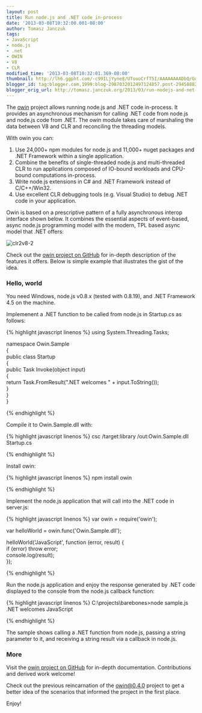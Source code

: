 ```yaml
---
layout: post
title: Run node.js and .NET code in-process
date: '2013-03-08T10:32:00.001-08:00'
author: Tomasz Janczuk
tags:
- JavaScript
- node.js
- .net
- OWIN
- V8
- CLR
modified_time: '2013-03-08T10:32:01.369-08:00'
thumbnail: http://lh6.ggpht.com/-c99ILjYyne8/UTouoCrfT5I/AAAAAAAADbQ/GqhhN6QdcVo/s72-c/clr2v8-2_thumb%25255B2%25255D.png?imgmax=800
blogger_id: tag:blogger.com,1999:blog-2987032012497124857.post-2945888260572280097
blogger_orig_url: http://tomasz.janczuk.org/2013/03/run-nodejs-and-net-code-in-process.html
---
```





The [owin](https://github.com/tjanczuk/owin) project allows running node.js and .NET code in-process. It provides an asynchronous mechanism for calling .NET code from node.js and node.js code from .NET. The owin module takes care of marshaling the data between V8 and CLR and reconciling the threading models.   

With owin you can:  

1. Use 24,000+ npm modules for node.js and 11,000+ nuget packages and .NET Framework within a single application.  
2. Combine the benefits of single-threaded node.js and multi-threaded CLR to run applications composed of IO-bound workloads and CPU-bound computations in-process.  
3. Write node.js extensions in C# and .NET Framework instead of C/C++/Win32.  
4. Use excellent CLR debugging tools (e.g. Visual Studio) to debug .NET code in your application.  
  

Owin is based on a prescriptive pattern of a fully asynchronous interop interface shown below. It combines the essential aspects of event-based, async node.js programming model with the modern, TPL based async model that .NET offers:  

 ![clr2v8-2](http://lh6.ggpht.com/-c99ILjYyne8/UTouoCrfT5I/AAAAAAAADbQ/GqhhN6QdcVo/clr2v8-2_thumb%25255B2%25255D.png?imgmax=800)   

Check out the [owin project on GitHub](https://github.com/tjanczuk/owin) for in-depth description of the features it offers. Below is simple example that illustrates the gist of the idea.    

### Hello, world  

You need Windows, node.js v0.8.x (tested with 0.8.19), and .NET Framework 4.5 on the machine.   

Implemenent a .NET function to be called from node.js in Startup.cs as follows:  

{% highlight javascript linenos %}
   using System.Threading.Tasks;  
  
namespace Owin.Sample  
{  
    public class Startup  
    {  
        public Task<object> Invoke(object input)  
        {  
            return Task.FromResult<object>(".NET welcomes " + input.ToString());  
        }  
    }  
}
  

{% endhighlight %}



Compile it to Owin.Sample.dll with:

{% highlight javascript linenos %}
csc /target:library /out:Owin.Sample.dll Startup.cs
  

{% endhighlight %}





Install owin:

{% highlight javascript linenos %}
npm install owin
  

{% endhighlight %}





Implement the node.js application that will call into the .NET code in server.js:

{% highlight javascript linenos %}
var owin = require('owin');  
  
var helloWorld = owin.func('Owin.Sample.dll');  
  
helloWorld('JavaScript', function (error, result) {  
    if (error) throw error;  
    console.log(result);  
});
  

{% endhighlight %}





Run the node.js application and enjoy the response generated by .NET code displayed to the console from the node.js callback function:

{% highlight javascript linenos %}
C:\projects\barebones>node sample.js  
.NET welcomes JavaScript
  

{% endhighlight %}





The sample shows calling a .NET function from node.js, passing a string parameter to it, and receiving a string result via a callback in node.js. 

### More

Visit the [owin project on GitHub](https://github.com/tjanczuk/owin) for in-depth documentation. Contributions and derived work welcome!

Check out the previous reincarnation of the [owin@0.4.0](http://tomasz.janczuk.org/2013/02/hosting-net-code-in-nodejs-applications.html) project to get a better idea of the scenarios that informed the project in the first place. 

Enjoy!  